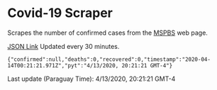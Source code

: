 # Covid-19 Scraper

Scrapes the number of confirmed cases from the [MSPBS](https://www.mspbs.gov.py/covid-19.php) web page.

[JSON Link](https://jmayalag.github.io/covid19-scrape/cases.json)
Updated every 30 minutes.
```
{"confirmed":null,"deaths":0,"recovered":0,"timestamp":"2020-04-14T00:21:21.971Z","pyt":"4/13/2020, 20:21:21 GMT-4"}
```
Last update (Paraguay Time): 4/13/2020, 20:21:21 GMT-4